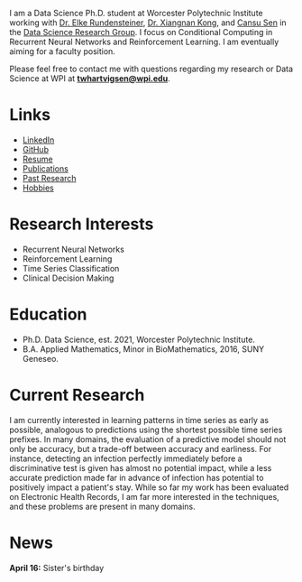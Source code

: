 I am a Data Science Ph.D. student at Worcester Polytechnic Institute working with [Dr. Elke Rundensteiner](https://www.wpi.edu/people/faculty/rundenst), [Dr. Xiangnan Kong](https://web.cs.wpi.edu/~xkong/), and [Cansu Sen](http://users.wpi.edu/~csen/) in the [Data Science Research Group](http://davis.wpi.edu:8180/DSRG/). I focus on Conditional Computing in Recurrent Neural Networks and Reinforcement Learning. I am eventually aiming for a faculty position.

Please feel free to contact me with questions regarding my research or Data Science at WPI at **twhartvigsen@wpi.edu**.

# Links
- [LinkedIn](http://linkedin.com/in/thartvigsen)
- [GitHub](https://github.com/Thartvigsen)
- [Resume](/documents/Hartvigsen_resume.pdf)
- [Publications](/pages/publications.md)
- [Past Research](/pages/past_research.md)
- [Hobbies](/pages/hobbies.md)

# Research Interests

* Recurrent Neural Networks
* Reinforcement Learning
* Time Series Classification
* Clinical Decision Making

# Education

- Ph.D. Data Science, est. 2021, Worcester Polytechnic Institute.
- B.A. Applied Mathematics, Minor in BioMathematics, 2016, SUNY Geneseo.

# Current Research

I am currently interested in learning patterns in time series as early as possible, analogous to  predictions using the shortest possible time series prefixes. In many domains, the evaluation of a predictive model should not only be accuracy, but a trade-off between accuracy and earliness. For instance, detecting an infection perfectly immediately before a discriminative test is given has almost no potential impact, while a less accurate prediction made far in advance of infection has potential to positively impact a patient's stay. While so far my work has been evaluated on Electronic Health Records, I am far more interested in the techniques, and these problems are present in many domains. 

# News

**April 16:** Sister's birthday
